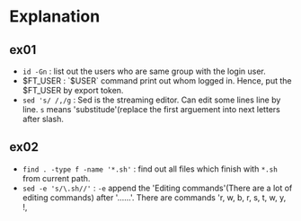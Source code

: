 # Explanation

## ex01

- `id -Gn` : list out the users who are same group with the login user.
- $FT_USER : `$USER` command print out whom logged in. Hence, put the $FT_USER by export token.   
- `sed 's/ /,/g` :  Sed is the streaming editor. Can edit some lines line by line. `s` means 'substitude'(replace the first arguement into next letters after slash.

## ex02

- `find . -type f -name '*.sh'` : find out all files which finish with `*.sh` from current path.
- `sed -e 's/\.sh//'` : `-e` append the 'Editing commands'(There are a lot of editing commands)  after '......'. There are commands 'r, w, b, r, s, t, w, y, !, 

